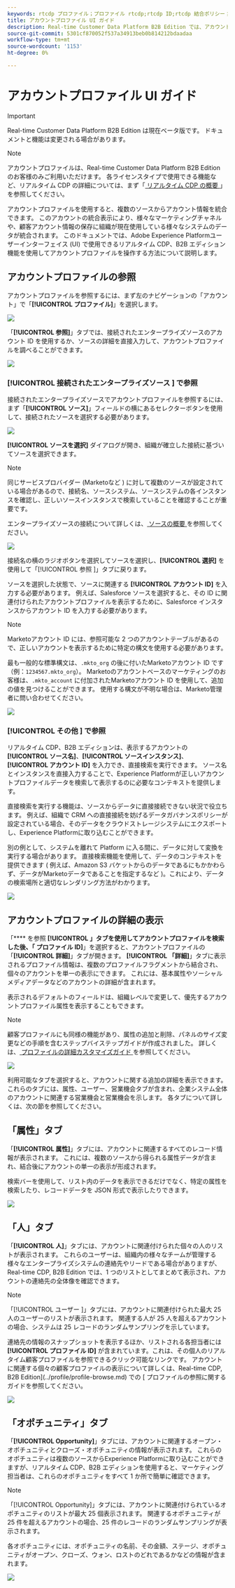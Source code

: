 ```yaml
---
keywords: rtcdp プロファイル；プロファイル rtcdp;rtcdp ID;rtcdp 結合ポリシー；リアルタイム顧客プロファイル
title: アカウントプロファイル UI ガイド
description: Real-time Customer Data Platform B2B Edition では、アカウントプロファイルを使用して、複数のソースからアカウント情報を統合できます。 このガイドでは、Adobe Experience Platformユーザーインターフェイスでアカウントプロファイルを操作する際の詳細を説明します。
source-git-commit: 5301cf870052f537a34913beb0b814212bdaadaa
workflow-type: tm+mt
source-wordcount: '1153'
ht-degree: 0%

---
```



# アカウントプロファイル UI ガイド

>[!IMPORTANT]
>
>Real-time Customer Data Platform B2B Edition は現在ベータ版です。 ドキュメントと機能は変更される場合があります。

>[!NOTE]
>
>アカウントプロファイルは、Real-time Customer Data Platform B2B Edition のお客様のみご利用いただけます。 各ライセンスタイプで使用できる機能など、リアルタイム CDP の詳細については、まず「[ リアルタイム CDP の概要 ](../overview.md)」を参照してください。

アカウントプロファイルを使用すると、複数のソースからアカウント情報を統合できます。 このアカウントの統合表示により、様々なマーケティングチャネルや、顧客アカウント情報の保存に組織が現在使用している様々なシステムのデータが統合されます。 このドキュメントでは、Adobe Experience Platformユーザーインターフェイス (UI) で使用できるリアルタイム CDP、B2B エディション機能を使用してアカウントプロファイルを操作する方法について説明します。

## アカウントプロファイルの参照

アカウントプロファイルを参照するには、まず左のナビゲーションの「アカウント」で「**[!UICONTROL プロファイル]**」を選択します。

![](images/b2b-account-browse.png)

「**[!UICONTROL 参照]**」タブでは、接続されたエンタープライズソースのアカウント ID を使用するか、ソースの詳細を直接入力して、アカウントプロファイルを調べることができます。

![](images/b2b-account-browse-by.png)

### [!UICONTROL  接続されたエンタープライズソース ] で参照

接続されたエンタープライズソースでアカウントプロファイルを参照するには、まず「**[!UICONTROL ソース]**」フィールドの横にあるセレクターボタンを使用して、接続されたソースを選択する必要があります。

![](images/b2b-account-browse.png)

**[!UICONTROL ソースを選択]** ダイアログが開き、組織が確立した接続に基づいてソースを選択できます。

>[!NOTE]
>
>同じサービスプロバイダー (Marketoなど ) に対して複数のソースが設定されている場合があるので、接続名、ソースシステム、ソースシステムの各インスタンスを確認し、正しいソースインスタンスで検索していることを確認することが重要です。

エンタープライズソースの接続について詳しくは、[ ソースの概要 ](../sources/sources-overview.md) を参照してください。

![](images/b2b-account-select-source.png)

接続名の横のラジオボタンを選択してソースを選択し、**[!UICONTROL 選択]** を使用して「[!UICONTROL  参照 ]」タブに戻ります。

ソースを選択した状態で、ソースに関連する **[!UICONTROL アカウント ID]** を入力する必要があります。 例えば、Salesforce ソースを選択すると、その ID に関連付けられたアカウントプロファイルを表示するために、Salesforce インスタンスからアカウント ID を入力する必要があります。

>[!NOTE]
>
>Marketoアカウント ID には、参照可能な 2 つのアカウントテーブルがあるので、正しいアカウントを表示するために特定の構文を使用する必要があります。
>
>最も一般的な標準構文は、`.mkto_org` の後に付いたMarketoアカウント ID です（例：`1234567.mkto_org`）。 Marketoのアカウントベースのマーケティングのお客様は、`.mkto_account` に付加されたMarketoアカウント ID を使用して、追加の値を見つけることができます。 使用する構文が不明な場合は、Marketo管理者に問い合わせてください。

![](images/b2b-account-browse-id.png)

### [!UICONTROL  その他 ] で参照

リアルタイム CDP、B2B エディションは、表示するアカウントの **[!UICONTROL ソース名]**、**[!UICONTROL ソースインスタンス]**、**[!UICONTROL アカウント ID]** を入力でき、直接検索を実行できます。 ソース名とインスタンスを直接入力することで、Experience Platformが正しいアカウントプロファイルデータを検索して表示するのに必要なコンテキストを提供します。

直接検索を実行する機能は、ソースからデータに直接接続できない状況で役立ちます。 例えば、組織で CRM への直接接続を妨げるデータガバナンスポリシーが設定されている場合、そのデータをクラウドストレージシステムにエクスポートし、Experience Platformに取り込むことができます。

別の例として、システムを離れて Platform に入る間に、データに対して変換を実行する場合があります。 直接検索機能を使用して、データのコンテキストを提供できます ( 例えば、Amazon S3 バケットからのデータであるにもかかわらず、データがMarketoデータであることを指定するなど )。これにより、データの検索場所と適切なレンダリング方法がわかります。

![](images/b2b-account-browse-adhoc.png)

## アカウントプロファイルの詳細の表示

「**** を参照 **[!UICONTROL 」タブを使用してアカウントプロファイルを検索した後、「 プロファイル ID]**」を選択すると、アカウントプロファイルの「**[!UICONTROL 詳細]**」タブが開きます。 **[!UICONTROL 「詳細]**」タブに表示されるプロファイル情報は、複数のプロファイルフラグメントから結合され、個々のアカウントを単一の表示にできます。 これには、基本属性やソーシャルメディアデータなどのアカウントの詳細が含まれます。

表示されるデフォルトのフィールドは、組織レベルで変更して、優先するアカウントプロファイル属性を表示することもできます。

>[!NOTE]
>
>顧客プロファイルにも同様の機能があり、属性の追加と削除、パネルのサイズ変更などの手順を含むステップバイステップガイドが作成されました。 詳しくは、[ プロファイルの詳細カスタマイズガイド ](../../profile/ui/profile-customization.md) を参照してください。

![](images/b2b-account-details.png)

利用可能なタブを選択すると、アカウントに関する追加の詳細を表示できます。 これらのタブには、属性、ユーザー、営業機会タブが含まれ、企業システム全体のアカウントに関連する営業機会と営業機会を示します。 各タブについて詳しくは、次の節を参照してください。

## 「属性」タブ

「**[!UICONTROL 属性]**」タブには、アカウントに関連するすべてのレコード情報が表示されます。 これには、複数のソースから得られる属性データが含まれ、結合後にアカウントの単一の表示が形成されます。

検索バーを使用して、リスト内のデータを表示できるだけでなく、特定の属性を検索したり、レコードデータを JSON 形式で表示したりできます。

![](images/b2b-account-attributes.png)

## 「人」タブ

「**[!UICONTROL 人]**」タブには、アカウントに関連付けられた個々の人のリストが表示されます。 これらのユーザーは、組織内の様々なチームが管理する様々なエンタープライズシステムの連絡先やリードである場合がありますが、Real-time CDP, B2B Edition では、1 つのリストとしてまとめて表示され、アカウントの連絡先の全体像を確認できます。

>[!NOTE]
>
>「[!UICONTROL  ユーザー ]」タブには、アカウントに関連付けられた最大 25 人のユーザーのリストが表示されます。 関連する人が 25 人を超えるアカウントの場合、システムは 25 レコードのランダムサンプリングを示しています。

連絡先の情報のスナップショットを表示するほか、リストされる各担当者には **[!UICONTROL プロファイル ID]** が含まれています。これは、その個人のリアルタイム顧客プロファイルを参照できるクリック可能なリンクです。 アカウントに関連する個々の顧客プロファイルの表示について詳しくは、Real-time CDP, B2B Edition](../profile/profile-browse.md) での [ プロファイルの参照に関するガイドを参照してください。

![](images/b2b-account-people.png)

## 「オポチュニティ」タブ

「**[!UICONTROL Opportunity]**」タブには、アカウントに関連するオープン・オポチュニティとクローズ・オポチュニティの情報が表示されます。 これらのオポチュニティは複数のソースからExperience Platformに取り込むことができますが、リアルタイム CDP、B2B エディションを使用すると、マーケティング担当者は、これらのオポチュニティをすべて 1 か所で簡単に確認できます。

>[!NOTE]
>
>「[!UICONTROL Opportunity]」タブには、アカウントに関連付けられているオポチュニティのリストが最大 25 個表示されます。 関連するオポチュニティが 25 件を超えるアカウントの場合、25 件のレコードのランダムサンプリングが表示されます。

各オポチュニティには、オポチュニティの名前、その金額、ステージ、オポチュニティがオープン、クローズ、ウォン、ロストのどれであるかなどの情報が含まれます。

![](images/b2b-account-opportunities.png)
